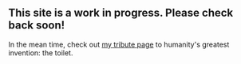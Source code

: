 
## This site is a work in progress. Please check back soon!
In the mean time, check out [my tribute page](https://ananfito.github.io/tribute-page) to humanity's greatest invention: the toilet.
